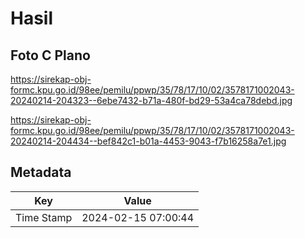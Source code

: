# Hasil

## Foto C Plano

https://sirekap-obj-formc.kpu.go.id/98ee/pemilu/ppwp/35/78/17/10/02/3578171002043-20240214-204323--6ebe7432-b71a-480f-bd29-53a4ca78debd.jpg

https://sirekap-obj-formc.kpu.go.id/98ee/pemilu/ppwp/35/78/17/10/02/3578171002043-20240214-204434--bef842c1-b01a-4453-9043-f7b16258a7e1.jpg


## Metadata

| Key        | Value               |
| ---------- | ------------------- |
| Time Stamp | 2024-02-15 07:00:44 |



